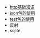 * [http基础知识](https://www.runoob.com/http/http-tutorial.html)
* [json包的使用](https://juejin.cn/post/7068173256896806948)
* [test包的使用](https://juejin.cn/post/7131966825474031646)
* 反射
* sqlite
